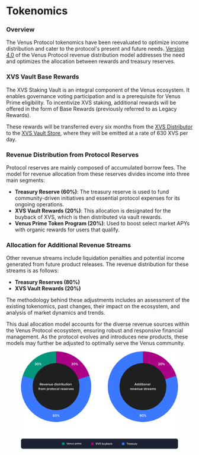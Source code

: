 # Tokenomics

### Overview

The Venus Protocol tokenomics have been reevaluated to optimize income distribution and cater to the protocol's present and future needs. [Version 4.0](https://snapshot.org/#/venus-xvs.eth/proposal/0x21c89f6b5d7c9e453b3bac64b23c1d81fe52ff4f23ba0b64674c34217c3f9245) of the Venus Protocol revenue distribution model addresses the need and optimizes the allocation between rewards and treasury reserves.

### XVS Vault Base Rewards

The XVS Staking Vault is an integral component of the Venus ecosystem. It enables governance voting participation and is a prerequisite for Venus Prime eligibility. To incentivize XVS staking, additional rewards will be offered in the form of Base Rewards (previously referred to as Legacy Rewards).

These rewards will be transferred every six months from the [XVS Distributor](https://bscscan.com/address/0xfd36e2c2a6789db23113685031d7f16329158384) to the [XVS Vault Store](https://www.bscscan.com/address/0x1e25cf968f12850003db17e0dba32108509c4359), where they will be emitted at a rate of 630 XVS per day.

### Revenue Distribution from Protocol Reserves

Protocol reserves are mainly composed of accumulated borrow fees. The model for revenue allocation from these reserves divides income into three main segments:

* **Treasury Reserve (60%)**: The treasury reserve is used to fund community-driven initiatives and essential protocol expenses for its ongoing operations.
* **XVS Vault Rewards (20%)**: This allocation is designated for the buyback of XVS, which is then distributed via vault rewards.
* **Venus Prime Token Program (20%)**: Used to boost select market APYs with organic rewards for users that qualify.

### Allocation for Additional Revenue Streams

Other revenue streams include liquidation penalties and potential income generated from future product releases. The revenue distribution for these streams is as follows:

* **Treasury Reserves (80%)**
* **XVS Vault Rewards (20%)**

The methodology behind these adjustments includes an assessment of the existing tokenomics, past changes, their impact on the ecosystem, and analysis of market dynamics and trends.

This dual allocation model accounts for the diverse revenue sources within the Venus Protocol ecosystem, ensuring robust and responsive financial management. As the protocol evolves and introduces new products, these models may further be adjusted to optimally serve the Venus community.

<figure><img src="../.gitbook/assets/tokenomics.svg" alt=""><figcaption></figcaption></figure>
